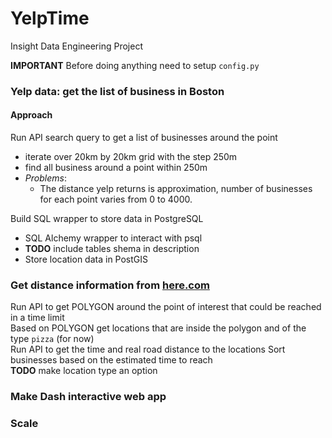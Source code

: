 
# YelpTime

Insight Data Engineering Project  

**IMPORTANT** Before doing anything need to setup `config.py`

### Yelp data: get the list of business in Boston  

#### Approach
Run API search query to get a list of businesses around the point 
* iterate over 20km by 20km grid with the step 250m
* find all business around a point within 250m
* *Problems*: 
	* The distance yelp returns is approximation, number of businesses for each point varies from 0 to 4000.      

Build SQL wrapper to store data in PostgreSQL
* SQL Alchemy wrapper to interact with psql
* **TODO**  include tables shema in description
* Store location data in PostGIS

### Get distance information from [here.com](https://developer.here.com/)  
Run API to get POLYGON around the point of interest that could be reached in a time limit  
Based on POLYGON get locations that are inside the polygon and of the type `pizza` (for now)  
Run API to get the time and real road distance to the locations
Sort businesses based on the estimated time to reach  
**TODO** make location type an option

### Make Dash interactive web app
### Scale
